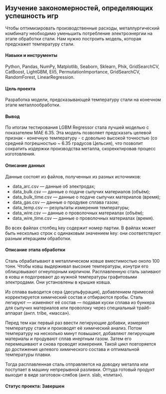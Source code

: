 ## Изучение закономерностей, определяющих успешность игр
Чтобы оптимизировать производственные расходы, металлургический комбинату необходимо уменьшить потребление электроэнергии на этапе обработки стали. 
Нам нужно построить модель, которая предскажет температуру стали.

#### Навыки и инструменты
Python, Pandas, NumPy, Matplotlib, Seaborn, Sklearn, Phik, GridSearchCV, 
CatBoost, LightGBM, Eli5, PermutationImportance, GridSearchCV, RandomForest, LinearRegression.
 
#### Цель проекта
Разработка модели, предсказывающей температуру стали на конечном этапе металлообработки.

#### Вывод 
По итогам тестирования LGBM Regressor стала лучшей моделью с показателем MAE 6.35. 
Эта модель позволяет предсказать целевой признак - конечную температуру - с довольно высокой точностью (со средней погрешностью ~ 6.35 градусов Цельсия), 
что позволит сократить издержки производства металла, скорекктировав процесс изготовления.

#### Описание данных
Данные состоят из файлов, полученных из разных источников:

* data_arc.csv — данные об электродах;
* data_bulk.csv — данные о подаче сыпучих материалов (объём);
* data_bulk_time.csv — данные о подаче сыпучих материалов (время);
* data_gas.csv — данные о продувке сплава газом;
* data_temp.csv — результаты измерения температуры;
* data_wire.csv — данные о проволочных материалах (объём);
* data_wire_time.csv — данные о проволочных материалах (время).

Во всех файлах столбец key содержит номер партии. 
В файлах может быть несколько строк с одинаковым значением key: они соответствуют разным итерациям обработки.

#### Описание этапа обработки

Сталь обрабатывают в металлическом ковше вместимостью около 100 тонн. Чтобы ковш выдерживал высокие температуры, изнутри его облицовывают огнеупорным кирпичом. Расплавленную сталь заливают в ковш и подогревают до нужной температуры графитовыми электродами. Они установлены в крышке ковша.

Из сплава выводится сера (десульфурация), добавлением примесей корректируется химический состав и отбираются пробы. Сталь легируют — изменяют её состав — подавая куски сплава из бункера для сыпучих материалов или проволоку через специальный трайб-аппарат (англ. tribe, «масса»).

Перед тем как первый раз ввести легирующие добавки, измеряют температуру стали и производят её химический анализ. Потом температуру на несколько минут повышают, добавляют легирующие материалы и продувают сплав инертным газом. Затем его перемешивают и снова проводят измерения. Такой цикл повторяется до достижения целевого химического состава и оптимальной температуры плавки.

Тогда расплавленная сталь отправляется на доводку металла или поступает в машину непрерывной разливки. Оттуда готовый продукт выходит в виде заготовок-слябов (англ. slab, «плита»).

#### Статус проекта: Завершен